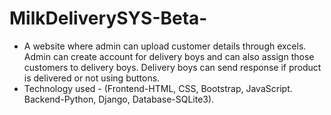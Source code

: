 # MilkDeliverySYS-Beta-
- A website where admin can upload customer details through excels. Admin
can create account for delivery boys and can also assign those customers to delivery 
boys. Delivery boys can send response if product is delivered or not using buttons.
- Technology used - (Frontend-HTML, CSS, Bootstrap, JavaScript. Backend-Python, 
Django, Database-SQLite3).
